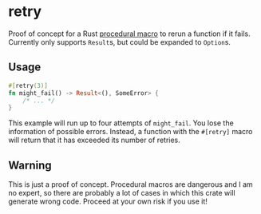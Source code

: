 # retry

Proof of concept for a Rust [procedural macro](https://doc.rust-lang.org/reference/procedural-macros.html) to rerun a function if it fails. 
Currently only supports `Result`s, but could be expanded to `Option`s.

## Usage

```rust
#[retry(3)]
fn might_fail() -> Result<(), SomeError> {
    /* ... */
}
```

This example will run up to four attempts of `might_fail`. You lose the information of possible errors.
Instead, a function with the `#[retry]` macro will return that it has exceeded its number of retries.

## Warning

This is just a proof of concept. Procedural macros are dangerous and I am no expert, so there are
probably a lot of cases in which this crate will generate wrong code. Proceed at your own risk if
you use it!